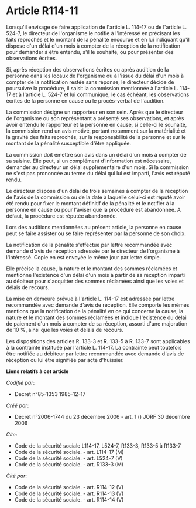 # Article R114-11

Lorsqu'il envisage de faire application de l'article L. 114-17 ou de l'article L. 524-7, le directeur de l'organisme le
notifie à l'intéressé en précisant les faits reprochés et le montant de la pénalité encourue et en lui indiquant qu'il
dispose d'un délai d'un mois à compter de la réception de la notification pour demander à être entendu, s'il le souhaite, ou
pour présenter des observations écrites.

Si, après réception des observations écrites ou après audition de la personne dans les locaux de l'organisme ou à l'issue du
délai d'un mois à compter de la notification restée sans réponse, le directeur décide de poursuivre la procédure, il saisit
la commission mentionnée à l'article L. 114-17 et à l'article L. 524-7 et lui communique, le cas échéant, les observations
écrites de la personne en cause ou le procès-verbal de l'audition.

La commission désigne un rapporteur en son sein. Après que le directeur de l'organisme ou son représentant a présenté ses
observations, et après avoir entendu le rapporteur et la personne en cause, si celle-ci le souhaite, la commission rend un
avis motivé, portant notamment sur la matérialité et la gravité des faits reprochés, sur la responsabilité de la personne et
sur le montant de la pénalité susceptible d'être appliquée.

La commission doit émettre son avis dans un délai d'un mois à compter de sa saisine. Elle peut, si un complément
d'information est nécessaire, demander au directeur un délai supplémentaire d'un mois. Si la commission ne s'est pas
prononcée au terme du délai qui lui est imparti, l'avis est réputé rendu.

Le directeur dispose d'un délai de trois semaines à compter de la réception de l'avis de la commission ou de la date à
laquelle celui-ci est réputé avoir été rendu pour fixer le montant définitif de la pénalité et le notifier à la personne en
cause ou pour l'aviser que la procédure est abandonnée. A défaut, la procédure est réputée abandonnée.

Lors des auditions mentionnées au présent article, la personne en cause peut se faire assister ou se faire représenter par la
personne de son choix.

La notification de la pénalité s'effectue par lettre recommandée avec demande d'avis de réception adressée par le directeur
de l'organisme à l'intéressé. Copie en est envoyée le même jour par lettre simple.

Elle précise la cause, la nature et le montant des sommes réclamées et mentionne l'existence d'un délai d'un mois à partir de
sa réception imparti au débiteur pour s'acquitter des sommes réclamées ainsi que les voies et délais de recours.

La mise en demeure prévue à l'article L. 114-17 est adressée par lettre recommandée avec demande d'avis de réception. Elle
comporte les mêmes mentions que la notification de la pénalité en ce qui concerne la cause, la nature et le montant des
sommes réclamées et indique l'existence du délai de paiement d'un mois à compter de sa réception, assorti d'une majoration de
10 %, ainsi que les voies et délais de recours.

Les dispositions des articles R. 133-3 et R. 133-5 à R. 133-7 sont applicables à la contrainte instituée par l'article L.
114-17. La contrainte peut toutefois être notifiée au débiteur par lettre recommandée avec demande d'avis de réception ou lui
être signifiée par acte d'huissier.

**Liens relatifs à cet article**

_Codifié par_:

  - Décret n°85-1353 1985-12-17

_Créé par_:

  - Décret n°2006-1744 du 23 décembre 2006 - art. 1 () JORF 30 décembre 2006

_Cite_:

  - Code de la sécurité sociale L114-17, L524-7, R133-3, R133-5 à R133-7
  - Code de la sécurité sociale. - art. L114-17 (M)
  - Code de la sécurité sociale. - art. L524-7 (V)
  - Code de la sécurité sociale. - art. R133-3 (M)

_Cité par_:

  - Code de la sécurité sociale. - art. R114-12 (V)
  - Code de la sécurité sociale. - art. R114-13 (V)
  - Code de la sécurité sociale. - art. R114-14 (V)

